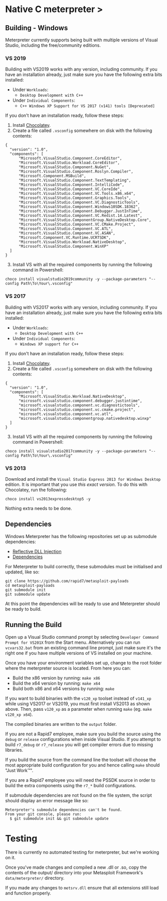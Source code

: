 # Native C meterpreter >

## Building - Windows
Meterpreter currently supports being built with multiple versions of Visual Studio, including the free/community editions.

### VS 2019
Building with VS2019 works with any version, including community. If you have an installation already, just make sure you have the following extra bits installed:

* Under `Workloads`:
    * `Desktop Development with C++`
* Under `Individual Components`:
    * `C++ Windows XP Support for VS 2017 (v141) tools [Deprecated]`

If you don't have an installation ready, follow these steps:

1. Install [Chocolatey](https://chocolatey.org).
2. Create a file called `.vsconfig` somewhere on disk with the following contents:
  ```
{
    "version": "1.0",
    "components": [
        "Microsoft.VisualStudio.Component.CoreEditor",
        "Microsoft.VisualStudio.Workload.CoreEditor",
        "Microsoft.VisualStudio.Component.NuGet",
        "Microsoft.VisualStudio.Component.Roslyn.Compiler",
        "Microsoft.Component.MSBuild",
        "Microsoft.VisualStudio.Component.TextTemplating",
        "Microsoft.VisualStudio.Component.IntelliCode",
        "Microsoft.VisualStudio.Component.VC.CoreIde",
        "Microsoft.VisualStudio.Component.VC.Tools.x86.x64",
        "Microsoft.VisualStudio.Component.Graphics.Tools",
        "Microsoft.VisualStudio.Component.VC.DiagnosticTools",
        "Microsoft.VisualStudio.Component.Windows10SDK.18362",
        "Microsoft.VisualStudio.Component.Debugger.JustInTime",
        "Microsoft.VisualStudio.Component.VC.Redist.14.Latest",
        "Microsoft.VisualStudio.ComponentGroup.NativeDesktop.Core",
        "Microsoft.VisualStudio.Component.VC.CMake.Project",
        "Microsoft.VisualStudio.Component.VC.ATL",
        "Microsoft.VisualStudio.Component.VC.ASAN",
        "Microsoft.Component.VC.Runtime.UCRTSDK",
        "Microsoft.VisualStudio.Workload.NativeDesktop",
        "Microsoft.VisualStudio.Component.WinXP"
    ]
}
  ```
3. Install VS with all the required components by running the following command in Powershell:
  ```
choco install visualstudio2019community -y --package-parameters "--config Path\To\Your\.vsconfig"
  ```

### VS 2017
Building with VS2017 works with any version, including community. If you have an installation already, just make sure you have the following extra bits installed:

* Under `Workloads`:
    * `Desktop Development with C++`
* Under `Individual Components`:
    * `Windows XP support for C++`

If you don't have an installation ready, follow these steps:

1. Install [Chocolatey](https://chocolatey.org).
2. Create a file called `.vsconfig` somewhere on disk with the following contents:
  ```
{
    "version": "1.0",
    "components": [
        "Microsoft.VisualStudio.Workload.NativeDesktop",
        "microsoft.visualstudio.component.debugger.justintime",
        "microsoft.visualstudio.component.vc.diagnostictools",
        "microsoft.visualstudio.component.vc.cmake.project",
        "microsoft.visualstudio.component.vc.atl",
        "microsoft.visualstudio.componentgroup.nativedesktop.winxp"
    ]
}
  ```
3. Install VS with all the required components by running the following command in Powershell:
  ```
choco install visualstudio2017community -y --package-parameters "--config Path\To\Your\.vsconfig"
  ```

### VS 2013
Download and install the `Visual Studio Express 2013 for Windows Desktop` edition. It is important that you use _this exact version_. To do this with Chocolatey, run the following:

```
choco install vs2013expressdesktop5 -y
```

Nothing extra needs to be done.

## Dependencies

Windows Meterpreter has the following repositories set up as submodule dependencies:

* [Reflective DLL Injection](https://github.com/rapid7/ReflectiveDLLInjection)
* [Dependencies](https://github.com/rapid7/meterpreter-deps)

For Meterpreter to build correctly, these submodules must be initialised and updated,
like so:

```
git clone https://github.com/rapid7/metasploit-payloads
cd metasploit-payloads
git submodule init
git submodule update
```

At this point the dependencies will be ready to use and Meterpreter should be ready to
build.

## Running the Build

Open up a Visual Studio command prompt by selecting `Developer Command Prompt for VS201X`
from the Start menu. Alternatively you can run `vcvars32.bat` from an existing command
line prompt, just make sure it's the right one if you have multiple versions of VS
installed on your machine.

Once you have your environment variables set up, change to the root folder where the
meterpreter source is located. From here you can:

* Build the x86 version by running: `make x86`
* Build the x64 version by running: `make x64`
* Build both x86 and x64 versions by running: `make`

If you want to build binaries with the `v120_xp` toolset instead of `v141_xp` while using VS2017 or VS2019, you must first install VS2013 as shown above. Then, pass `v120_xp` as a parameter when running `make` (eg. `make v120_xp x64`).

The compiled binaries are written to the `output` folder.

If you are not a Rapid7 employee, make sure you build the source using the `debug` or `release` configurations when inside Visual Studio. If you attempt to build `r7_debug` or `r7_release` you will get compiler errors due to missing libraries.

If you build the source from the command line the toolset will choose the most appropriate build configuration for you and hence calling `make` should "Just Work&trade;".

If you are a Rapid7 employee you will need the PSSDK source in order to build the extra components using the `r7_*` build configurations.

If submodule dependencies are not found on the file system, the script should display an error message like so:

```
Meterpreter's submodule dependencies can't be found.
From your git console, please run:
  $ git submodule init && git submodule update
```

# Testing

There is currently no automated testing for meterpreter, but we're working on it.

Once you've made changes and compiled a new .dll or .so, copy the contents of the output/ directory into your Metasploit Framework's `data/meterpreter/` directory.

If you made any changes to `metsrv.dll` ensure that all extensions still load and function properly.
